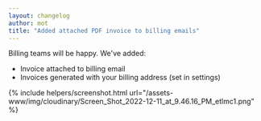 ```yaml
---
layout: changelog
author: mot
title: "Added attached PDF invoice to billing emails"
---
```


Billing teams will be happy. We've added:

* Invoice attached to billing email
* Invoices generated with your billing address (set in settings)

{% include helpers/screenshot.html url="/assets-www/img/cloudinary/Screen_Shot_2022-12-11_at_9.46.16_PM_etlmc1.png" %}

